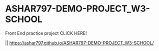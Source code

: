 # ASHAR797-DEMO-PROJECT_W3-SCHOOL
Front End practice project
CLICK HERE! 

|| https://ashar797.github.io/ASHAR797-DEMO-PROJECT_W3-SCHOOL/
